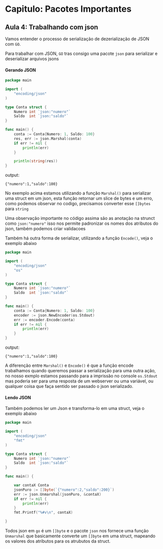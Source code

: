 # Capitulo: Pacotes Importantes
## Aula 4: Trabalhando com json

Vamos entender o processo de serialização de dezerialização de JSON com `GO`.

Para trabalhar com JSON, `GO` tras consigo uma pacote `json` para serializar e deserializar arquivos jsons


#### Gerando JSON
```go
package main

import (
	"encoding/json"
)

type Conta struct {
	Numero int `json:"numero"`
	Saldo  int `json:"saldo"`
}

func main() {
	conta := Conta{Numero: 1, Saldo: 100}
	res, err := json.Marshal(conta)
	if err != nil {
		println(err)
	}

	println(string(res))
}
```
output:
```shell
{"numero":1,"saldo":100}
```
No exemplo acima estamos utilizando a função `Marshal()` para serializar uma struct em um json, esta função retornar um slice de bytes e um erro, como podemos observar no codigo, precisamos converter esse `[]bytes` para `string`

Uma observação importante no código assima são as anotação na strunct como ```json:"numero"``` isso nos permite padronizar os nomes dos atributos do json, também podemos criar validacoes

Também há outra forma de serializar, utilizando a função `Encode()`, veja o exemplo abaixo

```go
package main

import (
	"encoding/json"
	"os"
)

type Conta struct {
	Numero int `json:"numero"`
	Saldo  int `json:"saldo"`
}

func main() {
	conta := Conta{Numero: 1, Saldo: 100}
	encoder := json.NewEncoder(os.Stdout)
	err := encoder.Encode(conta)
	if err != nil {
		println(err)
	}
}
```
output:
```shell
{"numero":1,"saldo":100}
```
A diferenção entre `Marshal()` e `Encode()` é que a função encode trabalhamos quando queremos passar a serialização para uma outra ação, no nosso exmplo estamos passando para a imprissão no console `os.Stdout` mas poderia ser para uma resposta de um webserver ou uma variável, ou qualquer coisa que faça sentido ser passado o json serializado.

#### Lendo JSON
Também podemos ler um Json e transforma-lo em uma struct, veja o exemplo abaixo
```go
package main

import (
	"encoding/json"
	"fmt"
)

type Conta struct {
	Numero int `json:"numero"`
	Saldo  int `json:"saldo"`
}

func main() {

	var contaX Conta
	jsonPuro := []byte(`{"numero":2,"saldo":200}`)
	err := json.Unmarshal(jsonPuro, &contaX)
	if err != nil {
		println(err)
	}
	fmt.Printf("%#v\n", contaX)

}
```
Todos json em `go` é um `[]byte` e o pacote `json` nos fornece uma função `Unmarshal` que basicamente converte um `[]byte` em uma struct, mapeando os valores dos atributos para os atrubutos da struct.